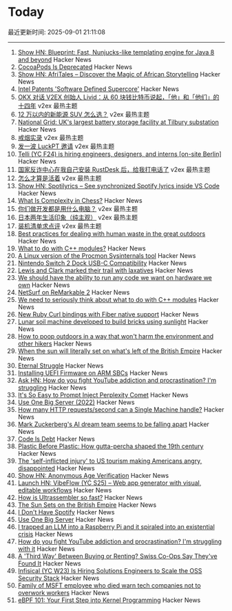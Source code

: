 # Today

最近更新时间: 2025-09-01 21:11:08

--- 
1. [Show HN: Blueprint: Fast, Nunjucks-like templating engine for Java 8 and beyond](https://news.ycombinator.com/item?id=45091547) Hacker News
2. [CocoaPods Is Deprecated](https://blog.cocoapods.org/CocoaPods-Specs-Repo/) Hacker News
3. [Show HN: AfriTales – Discover the Magic of African Storytelling](https://afritales.org/) Hacker News
4. [Intel Patents 'Software Defined Supercore'](https://www.tomshardware.com/pc-components/cpus/intel-patents-software-defined-supercore-mimicking-ultra-wide-execution-using-multiple-cores) Hacker News
5. [OKX 对话 V2EX 创始人 Livid：从 60 块钱比特币说起，「他」和「他们」的十四年](https://www.v2ex.com/t/1156319) v2ex 最热主题
6. [12 万以内的新能源 SUV 怎么选？](https://www.v2ex.com/t/1156191) v2ex 最热主题
7. [National Grid: UK's largest battery storage facility at Tilbury substation](https://www.nationalgrid.com/national-grid-connects-uks-largest-battery-storage-facility-tilbury-substation) Hacker News
8. [戒烟实录](https://www.v2ex.com/t/1156220) v2ex 最热主题
9. [发一波 LuckPT 邀请](https://www.v2ex.com/t/1156189) v2ex 最热主题
10. [Telli (YC F24) is hiring engineers, designers, and interns [on-site Berlin]](https://hi.telli.com/join-us) Hacker News
11. [国家反诈中心在我自己安装 RustDesk 后，给我打电话了](https://www.v2ex.com/t/1156175) v2ex 最热主题
12. [怎么才算是活着](https://www.v2ex.com/t/1156159) v2ex 最热主题
13. [Show HN: Spotilyrics – See synchronized Spotify lyrics inside VS Code](https://github.com/therepanic/spotilyrics) Hacker News
14. [What Is Complexity in Chess?](https://lichess.org/@/Toadofsky/blog/what-is-complexity/pKo1swFh) Hacker News
15. [你们做开发都是用什么电脑？](https://www.v2ex.com/t/1156151) v2ex 最热主题
16. [日本两年生活印象（纯主观）](https://www.v2ex.com/t/1156144) v2ex 最热主题
17. [装机清单求点评](https://www.v2ex.com/t/1156133) v2ex 最热主题
18. [Best practices for dealing with human waste in the great outdoors](https://theconversation.com/how-to-poop-outdoors-in-a-way-that-wont-harm-the-environment-and-other-hikers-262426) Hacker News
19. [What to do with C++ modules?](https://nibblestew.blogspot.com/2025/08/we-need-to-seriously-think-about-what.html) Hacker News
20. [A Linux version of the Procmon Sysinternals tool](https://github.com/microsoft/ProcMon-for-Linux) Hacker News
21. [Nintendo Switch 2 Dock USB-C Compatibility](https://www.lttlabs.com/blog/2025/08/30/nintendo-switch-2-dock) Hacker News
22. [Lewis and Clark marked their trail with laxatives](https://offbeatoregon.com/2501d1006d_biliousPills-686.077.html) Hacker News
23. [We should have the ability to run any code we want on hardware we own](https://hugotunius.se/2025/08/31/what-every-argument-about-sideloading-gets-wrong.html) Hacker News
24. [NetSurf on ReMarkable 2](https://akselmo.dev/posts/netsurf-on-remarkable-2/) Hacker News
25. [We need to seriously think about what to do with C++ modules](https://nibblestew.blogspot.com/2025/08/we-need-to-seriously-think-about-what.html) Hacker News
26. [New Ruby Curl bindings with Fiber native support](https://github.com/taf2/curb/blob/master/ChangeLog.md) Hacker News
27. [Lunar soil machine developed to build bricks using sunlight](https://www.moondaily.com/reports/Lunar_soil_machine_developed_to_build_bricks_using_sunlight_999.html) Hacker News
28. [How to poop outdoors in a way that won't harm the environment and other hikers](https://theconversation.com/how-to-poop-outdoors-in-a-way-that-wont-harm-the-environment-and-other-hikers-262426) Hacker News
29. [When the sun will literally set on what's left of the British Empire](https://oikofuge.com/sun-sets-on-british-empire/) Hacker News
30. [Eternal Struggle](https://yoavg.github.io/eternal/) Hacker News
31. [Installing UEFI Firmware on ARM SBCs](https://interfacinglinux.com/2025/08/25/edk2-uefi-for-the-rock-5-itx/) Hacker News
32. [Ask HN: How do you fight YouTube addiction and procrastination? I'm struggling](https://news.ycombinator.com/item?id=45085014) Hacker News
33. [It's So Easy to Prompt Inject Perplexity Comet](https://news.ycombinator.com/item?id=45086071) Hacker News
34. [Use One Big Server (2022)](https://specbranch.com/posts/one-big-server/) Hacker News
35. [How many HTTP requests/second can a Single Machine handle?](https://binaryigor.com/how-many-http-requests-can-a-single-machine-handle.html) Hacker News
36. [Mark Zuckerberg's AI dream team seems to be falling apart](https://arstechnica.com/ai/2025/08/zuckerbergs-ai-hires-disrupt-meta-with-swift-exits-and-threats-to-leave/) Hacker News
37. [Code Is Debt](https://tornikeo.com/code-is-debt/) Hacker News
38. [Plastic Before Plastic: How gutta-percha shaped the 19th century](https://worldhistory.substack.com/p/plastic-before-plastic) Hacker News
39. [The 'self-inflicted injury' to US tourism making Americans angry, disappointed](https://www.cnn.com/2025/08/31/travel/international-tourist-decline-united-states) Hacker News
40. [Show HN: Anonymous Age Verification](https://gist.github.com/JWally/bf4681f79c0725eb378ec3c246cf0664) Hacker News
41. [Launch HN: VibeFlow (YC S25) – Web app generator with visual, editable workflows](https://news.ycombinator.com/item?id=45084759) Hacker News
42. [How is Ultrassembler so fast?](https://jghuff.com/articles/ultrassembler-so-fast/) Hacker News
43. [The Sun Sets on the British Empire](https://oikofuge.com/sun-sets-on-british-empire/) Hacker News
44. [I Don't Have Spotify](https://idonthavespotify.sjdonado.com/) Hacker News
45. [Use One Big Server](https://specbranch.com/posts/one-big-server/) Hacker News
46. [I trapped an LLM into a Raspberry Pi and it spiraled into an existential crisis](https://www.trappedinside.ai/) Hacker News
47. [How do you fight YouTube addiction and procrastination? I'm struggling with it](https://news.ycombinator.com/item?id=45085014) Hacker News
48. [A 'Third Way' Between Buying or Renting? Swiss Co-Ops Say They've Found It](https://www.nytimes.com/2025/08/26/realestate/switzerland-rental-coops-nonprofit-lausanne.html) Hacker News
49. [Infisical (YC W23) Is Hiring Solutions Engineers to Scale the OSS Security Stack](https://www.ycombinator.com/companies/infisical/jobs/yaEvock-solutions-engineer) Hacker News
50. [Family of MSFT employee who died warn tech companies not to overwork workers](https://padailypost.com/2025/08/29/family-of-microsoft-employee-who-died-warn-tech-companies-not-to-overwork-workers/) Hacker News
51. [eBPF 101: Your First Step into Kernel Programming](https://journal.hexmos.com/ebpf-introduction/) Hacker News
